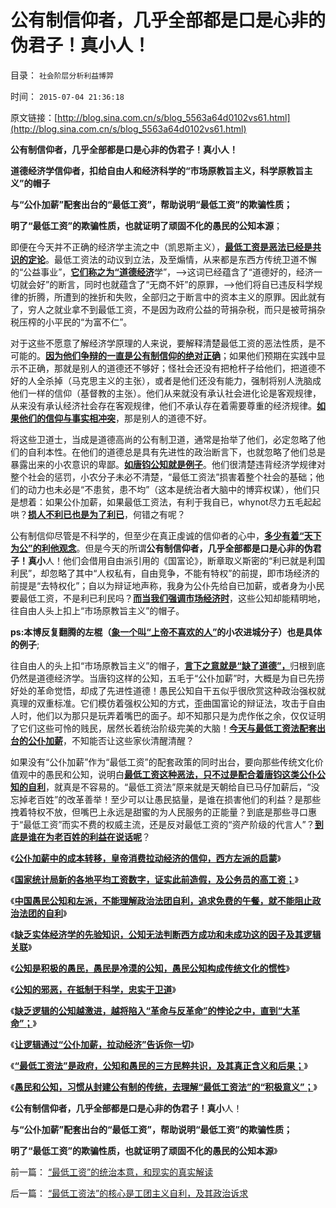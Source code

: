 # 公有制信仰者，几乎全部都是口是心非的伪君子！真小人！

目录： `社会阶层分析利益博羿` 

时间： `2015-07-04 21:36:18` 

原文链接：[http://blog.sina.com.cn/s/blog_5563a64d0102vs61.html](http://blog.sina.com.cn/s/blog_5563a64d0102vs61.html)

**公有制信仰者，几乎全部都是口是心非的伪君子！真小人！**

**道德经济学信仰者，扣给自由人和经济科学的“市场原教旨主义，科学原教旨主义”的帽子**

**与“公仆加薪”配套出台的“最低工资”，帮助说明“最低工资”的欺骗性质；**

**明了“最低工资”的欺骗性质，也就证明了顽固不化的愚民的公知本源**；

即便在今天并不正确的经济学主流之中（凯恩斯主义），[**最低工资是恶法已经是共识的定论**](../../../2014/11/12/国民收入定律“就业先于工资，失业重于减薪”.md)。最低工资法的动议到立法，及至煽情，从来都是东西方传统卫道不懈的“公益事业”，[**它们称之为“道德经济**](../../../2014/5/18/公德的适用对象和条件，民粹公知的三大常识错误.md)学”，——>这词已经蕴含了“道德好的，经济一切就会好”的断言，同时也就蕴含了“无商不奸”的原罪，——>他们将自已违反科学规律的折腾，所遭到的挫折和失败，全部归之于断言中的资本主义的原罪。因此就有了，穷人之就业拿不到最低工资，不是因为政府公益的苛捐杂税，而只是被苛捐杂税压榨的小平民的“为富不仁”。

对于这些不愿意了解经济学原理的人来说，要解释清楚最低工资的恶法性质，是不可能的。[**因为他们争辩的一直是公有制信仰的绝对正确**](http://blog.sina.com.cn/s/blog_cc521dde0102vqo2.html)；如果他们预期在实践中显示不正确，那就是别人的道德还不够好；怪社会还没有把枪杆子给他们，把道德不好的人全杀掉（马克思主义的主张），或者是他们还没有能力，强制将别人洗脑成他们一样的信仰（基督教的主张）。他们从来就没有承认社会进化论是客观规律，从来没有承认经济社会存在客观规律，他们不承认存在着需要尊重的经济规律。[**如果他们的信仰与事实相冲突**](../../../2015/6/9/先验的含义，信仰，中庸，意识形态，及科学.md)，那是别人的道德不好。

将这些卫道士，当成是道德高尚的公有制卫道，通常是抬举了他们，必定忽略了他们的自利本性。在他们的道德总是具有先进性的政治断言下，也就忽略了他们总是暴露出来的小农意识的卑鄙。[**如唐钧公知就是例子**](http://blog.sina.com.cn/s/blog_5563a64d0102v4r7.html)。他们很清楚违背经济学规律对整个社会的惩罚，小农分子未必不清楚，“最低工资法”损害着整个社会的基础；他们的动力也未必是“不患贫，患不均”（这本是统治者大脑中的博弈权谋），他们只是想着：如果公仆加薪，如果最低工资法，有利于我自已，whynot尽力五毛起起哄？[**损人不利已也是为了利已**](../../../2014/8/6/现代化的阿Q精神；损人不利已的功利.md)，何错之有呢？

公有制信仰尽管是不科学的，但至少在真正虔诚的信仰者的心中，[**多少有着“天下为公”的利他观念**](../../../2009/7/14/行政改革缺少的就是为人民服务之普世的价值观.md)。但是今天的所谓**公有制信仰者，几乎全部都是口是心非的伪君子！真小**人！他们会借用自由派引用的《国富论》，断章取义斯密的“利已就是利国利民”，却忽略了其中“人权私有，自由竞争，不能有特权”的前提，即市场经济的前提是“去特权化”；自以为辩证地声称，我身为公仆先给自已加薪，或者身为小民要最低工资，不是利已利民吗？[**而当我们强调市场经济时**](../../../2009/2/3/市场，是经济学的依归，万能的观测标尺.md)，这些公知却能精明地，往自由人头上扣上“市场原教旨主义”的帽子。

**ps:本博反复翻腾的左棍（[**象一个叫“上帝不喜欢的人”**](../../../2009/2/2/实例解剖极左的人格认知误区.md)的小农进城分子）也是具体的例子**;

往自由人的头上扣“市场原教旨主义”的帽子，[**言下之意就是“缺了道德”，**](../../../2013/7/10/“不讲传统”的改革者立刻将遭到民粹“革命”.md)归根到底仍然是道德经济学。当唐钧这样的公知，五毛于“公仆加薪”时，大概是为自已先捞好处的革命觉悟，却成了先进性道德！愚民公知自干五似乎很欣赏这种政治强权就真理的双重标准。它们模仿着强权公知的方式，歪曲国富论的辩证法，攻击于自由人时，他们以为那只是玩弄着嘴巴的面子。却不知那只是为虎作伥之余，仅仅证明了它们这些可怜的贱民，居然长着统治阶级完美的大脑！[**今天与最低工资法配套出台的公仆加薪**](../../../2015/6/21/荒唐一定有其成因，越是荒唐则“破案”成因越容易；.md)，不知能否让这些家伙清醒清醒？

如果没有“公仆加薪”作为“最低工资”的配套政策的同时出台，要向那些传统文化价值观中的愚民和公知，说明白[**最低工资这种恶法，只不过是配合着唐钧这类公仆公知的自利**](../../../2014/5/24/成功率极高的集体战术，公知能够把你卖鸟，还让你替他们数钱；.md)，就真是不容易的。“最低工资法”原来就是天朝给自已马仔加薪后，“没忘掉老百姓”的改革善举！至少可以让愚民掂量，是谁在损害他们的利益？是那些拽着特权不放，但嘴巴上永远是甜蜜的为人民服务的正能量？到底是那些寻口惠于“最低工资”而实不费的权威主流，还是反对最低工资的“资产阶级的代言人”？[**到底是谁在为老百姓的利益在说话呢**](../../../2013/6/7/茅于轼悖误,英国传统基督教狗屎大餐的梦工场.md)？

《[**公仆加薪中的成本转移，皇帝消费拉动经济的信仰，西方左派的启蒙**](../../../2015/6/24/公仆加薪中的成本转移，政治赌博的高杠杆；.md)》

《[**国家统计局新的各地平均工资数字，证实此前造假，及公务员的高工资；**](../../../2015/6/25/统计局新公布的数字，证实此前造假，及公务员的高工资；.md)》

《[**中国愚民公知和左派，不能理解政治法团自利，追求免费的午餐，就不能阻止政治法团的自利**](../../../2015/6/26/“公仆加薪，拉动经济”改革论，提醒公众“政府法团的自利特权”.md)》

《[**缺乏实体经济学的先验知识，公知无法判断西方成功和未成功这的因子及其逻辑关联**](../../../2015/6/27/“公仆加薪，法团自利”正是民粹的政治诉求；.md)》

《[**公知是积极的愚民，愚民是冷漠的公知，愚民公知构成传统文化的惯性**](../../../2015/6/28/公知是积极的愚民，愚民是冷漠的公知.md)》

《[**公知的邪恶，在抵制于科学，忠实于卫道**](../../../2015/6/29/公知的邪恶，在抵制于科学，忠实于卫道；.md)》

《[**缺乏逻辑的公知越激进，越将陷入“革命与反革命”的悖论之中，直到“大革命”；**](../../../2015/6/30/缺乏逻辑的公知，无善能为，无恶不作.md)》

《[**让逻辑通过“公仆加薪，拉动经济”告诉你一切**](../../../2015/7/1/逻辑让“公仆加薪，拉动经济”告诉你.md)》

《[**“最低工资法”是政府，公知和愚民的三方民粹共识，及其真正含义和后果；**](../../../2015/7/2/“最低工资法”就是“公仆加薪”后的对等“惠民”吗？.md)》

《[**愚民和公知，习惯从封建公有制的传统，去理解“最低工资法”的“积极意义”；**](../../../2015/7/3/“最低工资法”的核心是工团主义自利，及其政治诉求.md)》

《**公有制信仰者，几乎全部都是口是心非的伪君子！真小**人！

**与“公仆加薪”配套出台的“最低工资”，帮助说明“最低工资”的欺骗性质；**

**明了“最低工资”的欺骗性质，也就证明了顽固不化的愚民的公知本源**》

前一篇： [“最低工资”的统治本意，和现实的真实解读](../../../2015/7/5/“最低工资”的统治本意，和现实的真实解读.md)

后一篇： [“最低工资法”的核心是工团主义自利，及其政治诉求](../../../2015/7/3/“最低工资法”的核心是工团主义自利，及其政治诉求.md)

